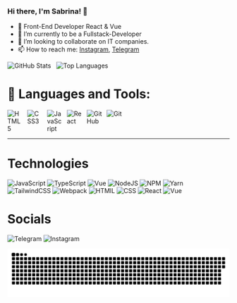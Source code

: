 ### Hi there, I'm Sabrina! 👋
- 🔭 Front-End Developer React & Vue
- 🌱 I’m currently to be a Fullstack-Developer
- 👯 I’m looking to collaborate on IT companies.
- 📫 How to reach me: [Instagram](https://www.instagram.com/sabrina.code/), [Telegram](https://t.me/iamsabrinaa)

<div align="left">
  <img src="https://github-readme-stats.vercel.app/api?username=sabrina-babajanova&show_icons=true&theme=blueberry" alt="GitHub Stats" height="180">&nbsp;&nbsp;
  <img src="https://github-readme-stats.vercel.app/api/top-langs/?username=sabrina-babajanova&layout=compact&theme=blueberry" alt="Top Languages" height="180">
</div>

# 💼 Languages and Tools:

<img align="left" alt="HTML5"  width="35px"  src="https://cdn.jsdelivr.net/gh/devicons/devicon/icons/html5/html5-original.svg" style="padding-right:10px;" />
<img align="left" alt="CSS3" width="35px"  src="https://cdn.jsdelivr.net/gh/devicons/devicon/icons/css3/css3-original.svg" style="padding-right:10px;" />
<img align="left" alt="JavaScript"  width="35px"  src="https://cdn.jsdelivr.net/gh/devicons/devicon/icons/javascript/javascript-original.svg" style="padding-right:10px;" />
<img align="left" alt="React"  width="35px"  src="https://cdn.jsdelivr.net/gh/devicons/devicon/icons/react/react-original.svg" style="padding-right:10px;" />
<img align="left" alt="GitHub" width="35px" style="padding-right:10px;" src="https://cdn.jsdelivr.net/gh/devicons/devicon/icons/github/github-original.svg" />
<img align="left" alt="Git" width="35px" style="padding-right:10px;" src="https://cdn.jsdelivr.net/gh/devicons/devicon/icons/git/git-original.svg" />

<br/>
<br/>
<br/>
<hr/>


# Technologies

![JavaScript](https://img.shields.io/badge/JavaScript-323330?style=for-the-badge&logo=javascript&logoColor=F7DF1E)
![TypeScript](https://img.shields.io/badge/TypeScript-007ACC?style=for-the-badge&logo=typescript&logoColor=white)
![Vue](https://img.shields.io/badge/Vue.js-35495E?style=for-the-badge&logo=vue.js&logoColor=4FC08D)
![NodeJS](https://img.shields.io/badge/node.js-6DA55F?style=for-the-badge&logo=node.js&logoColor=white)
![NPM](https://img.shields.io/badge/NPM-%23000000.svg?style=for-the-badge&logo=npm&logoColor=white)
![Yarn](https://img.shields.io/badge/yarn-%232C8EBB.svg?style=for-the-badge&logo=yarn&logoColor=white)  
![TailwindCSS](https://img.shields.io/badge/tailwindcss-%2338B2AC.svg?style=for-the-badge&logo=tailwind-css&logoColor=white) 
![Webpack](https://img.shields.io/badge/webpack-%238DD6F9.svg?style=for-the-badge&logo=webpack&logoColor=black) 
![HTMlL](https://img.shields.io/badge/HTML5-E34F26?style=for-the-badge&logo=html5&logoColor=white)
![CSS](https://img.shields.io/badge/CSS3-1572B6?style=for-the-badge&logo=css3&logoColor=white)
![React](https://img.shields.io/badge/React-20232A?style=for-the-badge&logo=react&logoColor=61DAFB)
![Vue](https://img.shields.io/badge/Vue.js-35495E?style=for-the-badge&logo=vue.js&logoColor=4FC08D)

# Socials
![Telegram](https://img.shields.io/badge/iamssabrinaa-26A5E4?style=for-the-badge&logo=telegram&logoColor=white) 
![Instagram](https://img.shields.io/badge/sabrina.code-E4405F?style=for-the-badge&logo=instagram&logoColor=white) 


<p align="center">
 <img width="600" src="assets/github-snake.svg" alt="snake"/>
</p>


